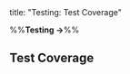 <frontmatter>
title: "Testing: Test Coverage"
</frontmatter>

<link rel="stylesheet" href="{{baseUrl}}/css/textbook.css">

<div class="website-content" id="all">

%%**Testing →**%%

<div id="title">

## Test Coverage
</div>
<div id="main">

<include src="what/embed.md" boilerplate  />
<include src="how/embed.md" boilerplate  />

</div>

</div>
